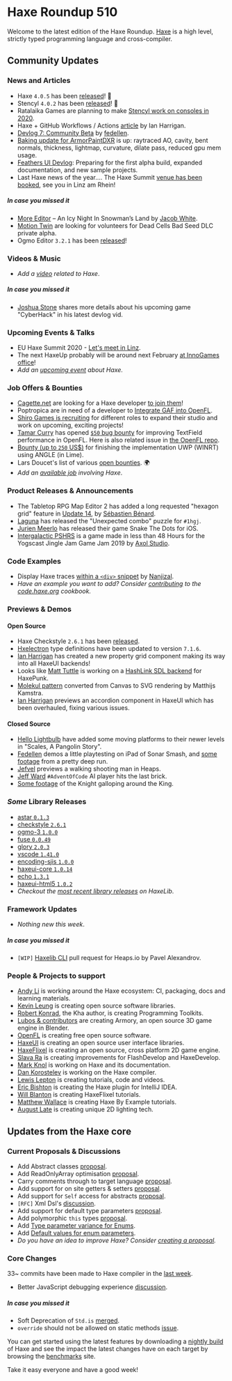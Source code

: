 [_template]: ../templates/roundup.html
[date]: / "2019-12-19 09:35:00"
[modified]: / "2019-12-19 10:27:00"
[published]: / "2019-12-19 12:00:00"
[description]: / "The latest news covering the Haxe community, featuring upcoming talks, the latest HaxeLib releases, game previews and lots more!"
[contributor]: https://twitter.com/teormech "Alexander Hohlov"

# Haxe Roundup 510

Welcome to the latest edition of the Haxe Roundup. [Haxe](http://haxe.org/?ref=haxe.io) is a high level, strictly typed programming language and cross-compiler.

## Community Updates

### News and Articles

- Haxe `4.0.5` has been [released](https://community.haxe.org/t/haxe-4-0-5-is-released/2182/1)! :star2:
- Stencyl `4.0.2` has been [released](http://community.stencyl.com/index.php/topic,59535.msg311139.html)! :tada:
- Ratalaika Games are planning to make [Stencyl work on consoles in 2020](https://twitter.com/ratalaika/status/1205448185696706560).
- Haxe + GitHub Workflows / Actions [article](https://community.haxe.org/t/haxe-github-workflows-actions/2177) by Ian Harrigan.
- [Devlog 7: Community Beta](https://www.pixelpajamastudios.com/blog/devlog-7-community-beta) by [fedellen](https://twitter.com/fedellen/status/1206674911097491458).
- [Baking update for ArmorPaintDXR](https://twitter.com/luboslenco/status/1206928563389313024) is up: raytraced AO, cavity, bent normals, thickness, lightmap, curvature, dilate pass, reduced gpu mem usage.
- [Feathers UI Devlog](https://www.kickstarter.com/projects/feathersui/feathers-ui-cross-platform-components-for-haxe-and-openfl/posts/2709199): Preparing for the first alpha build, expanded documentation, and new sample projects.
- Last Haxe news of the year.... The Haxe Summit [venue has been booked](https://twitter.com/Fiene_P/status/1207297547473174529), see you in Linz am Rhein!

##### _In case you missed it_

- [More Editor](https://www.jacobwgames.com/blog/2019/12/09/more-editor-an-icy-night-in-snowmans-land/) – An Icy Night In Snowman’s Land by [Jacob White](https://twitter.com/IamJacic/status/1204247876513206274).
- [Motion Twin](https://twitter.com/motiontwin/status/1203111470004875264) are looking for volunteers for Dead Cells Bad Seed DLC private alpha.
- Ogmo Editor `3.2.1` has been [released](https://github.com/Ogmo-Editor-3/OgmoEditor3-CE/releases/tag/3.2.1)!

### Videos & Music

- _Add a [video](https://github.com/skial/haxe.io/labels/video) related to Haxe_.

##### _In case you missed it_

- [Joshua Stone](https://twitter.com/IAmJoshuaStone/status/1203815487001497600) shares more details about his upcoming game "CyberHack" in his latest devlog vid. 

### Upcoming Events & Talks

- EU Haxe Summit 2020 - [Let's meet in Linz](https://community.haxe.org/t/eu-haxe-summit-2020-lets-meet-in-linz/2114).
- The next HaxeUp probably will be around next February [at InnoGames office](https://twitter.com/Fiene_P/status/1189566067162648577)!
- _Add an [upcoming event](https://github.com/skial/haxe.io/labels/events) about Haxe._

### Job Offers & Bounties

- [Cagette.net](https://twitter.com/Cagettenet) are looking for a Haxe developer [to join them](https://www.cagette.net/jobs/)!
- Poptropica are in need of a developer to [Integrate GAF into OpenFL](https://community.openfl.org/t/need-developer-to-integrate-gaf-into-openfl/12043).
- [Shiro Games is recruiting](https://twitter.com/ncannasse/status/1166704326485651457) for different roles to expand their studio and work on upcoming, exciting projects!
- [Tamar Curry](https://twitter.com/tamarcurry/status/1157369507691675648) has opened [`$50` bug bounty](https://github.com/streiffus/OpenFLTextPerformance) for improving TextField performance in OpenFL. Here is also related issue in [the OpenFL repo](https://github.com/openfl/openfl/issues/2229).
- [Bounty (up to `250` US$)](https://community.openfl.org/t/bounty-up-to-250-us-for-finishing-the-implementation-uwp-winrt-using-angle-in-lime/11805) for finishing the implementation UWP (WINRT) using ANGLE (in Lime).
- Lars Doucet's list of various [open bounties](https://github.com/larsiusprime/larsBounties/issues). :earth_africa:
- _Add an [available job](https://github.com/skial/haxe.io/labels/jobs) involving Haxe_.

### Product Releases & Announcements

- The Tabletop RPG Map Editor 2 has added a long requested "hexagon grid" feature in [Update 14](https://deepnight.itch.io/tabletop-rpg-map-editor/devlog/114533/update-14), by [Sébastien Bénard](https://twitter.com/deepnightfr).
- [Laguna](https://twitter.com/Laguna_999/status/1205839125993140226) has released the "Unexpected combo" puzzle for `#1hgj`.
- [Jurien Meerlo](https://twitter.com/codescapade/status/1205171525269303297) has released their game Snake The Dots for iOS.
- [Intergalactic PSHRS](https://axolstudio.itch.io/intergalactic-pshrs) is a game made in less than 48 Hours for the Yogscast Jingle Jam Game Jam 2019 by [Axol Studio](https://twitter.com/AxolStudio/status/1206357517183401984).

### Code Examples

- Display Haxe traces [within a `<div>` snippet](https://try.haxe.org/#14fC6) by [Nanjizal](https://twitter.com/Nanjizal_net/status/1203152006883532800).
- _Have an example you want to add? Consider [contributing](https://github.com/HaxeFoundation/code-cookbook#contributing-articles) to the [code.haxe.org](https://code.haxe.org/) cookbook._

### Previews & Demos

#### Open Source

- Haxe Checkstyle `2.6.1` has been [released](https://github.com/HaxeCheckstyle/haxe-checkstyle/releases/tag/v2.6.1).
- [Hxelectron](https://github.com/tong/hxelectron) type definitions have been updated to version `7.1.6`.
- [Ian Harrigan](https://twitter.com/IanHarrigan1982/status/1206651423351595009) has created a new property grid component making its way into all HaxeUI backends!
- Looks like [Matt Tuttle](https://twitter.com/Matt_Tuttle) is working on a [HashLink SDL backend](https://github.com/MattTuttle/HaxePunk/commit/46066f7175c93b54f61370189f549a6971410ac4) for HaxePunk.
- [Molekul pattern](https://twitter.com/MatthijsKamstra/status/1207406488718860293) converted from Canvas to SVG rendering by Matthijs Kamstra.
- [Ian Harrigan](https://twitter.com/IanHarrigan1982/status/1205461032120078337) previews an accordion component in HaxeUI which has been overhauled, fixing various issues.

#### Closed Source

- [Hello Lightbulb](https://twitter.com/hello_lightbulb/status/1207222542915842048) have added some moving platforms to their newer levels in "Scales, A Pangolin Story".
- [Fedellen](https://twitter.com/fedellen/status/1206061126804557824) demos a little playtesting on iPad of Sonar Smash, and [some footage](https://twitter.com/fedellen/status/1207379029768179712) from a pretty deep run.
- [Jefvel](https://twitter.com/jefvel/status/1205869812897009664) previews a walking shooting man in Heaps.
- [Jeff Ward](https://twitter.com/Jeff__Ward/status/1205389625151361025) `#AdventOfCode` AI player hits the last brick.
- [Some footage](https://twitter.com/alexvscoding/status/1205851968801050629) of the Knight galloping around the King.

### _Some_ Library Releases

- [astar `0.1.3`](https://lib.haxe.org/p/astar)
- [checkstyle `2.6.1`](https://lib.haxe.org/p/checkstyle)
- [ogmo-3 `1.0.0`](https://lib.haxe.org/p/ogmo-3)
- [fuse `0.0.49`](https://lib.haxe.org/p/fuse)
- [glory `2.0.3`](https://lib.haxe.org/p/glory)
- [vscode `1.41.0`](https://lib.haxe.org/p/vscode)
- [encoding-sjis `1.0.0`](https://lib.haxe.org/p/encoding-sjis)
- [haxeui-core `1.0.14`](https://lib.haxe.org/p/haxeui-core)
- [echo `1.3.1`](https://lib.haxe.org/p/echo)
- [haxeui-html5 `1.0.2`](https://lib.haxe.org/p/haxeui-html5)
- _Checkout the [most recent library releases](https://lib.haxe.org/recent/) on HaxeLib_.

### Framework Updates

- _Nothing new this week_.

##### _In case you missed it_

- `[WIP]` [Haxelib CLI](https://github.com/HeapsIO/heaps/pull/735) pull request for Heaps.io by Pavel Alexandrov.

### People & Projects to support

- [Andy Li](https://github.com/users/andyli/sponsorship) is working around the Haxe ecosystem: CI, packaging, docs and learning materials.
- [Kevin Leung](https://www.patreon.com/kevinresol) is creating open source software libraries.
- [Robert Konrad](https://www.patreon.com/RobDangerous), the Kha author, is creating Programming Toolkits.
- [Lubos & contributors](https://armory3d.org/fund) are creating Armory, an open source 3D game engine in Blender.
- [OpenFL](https://www.patreon.com/openfl) is creating free open source software.
- [HaxeUI](https://www.patreon.com/haxeui) is creating an open source user interface libraries.
- [HaxeFlixel](https://www.patreon.com/haxeflixel) is creating an open source, cross platform 2D game engine.
- [Slava Ra](https://www.patreon.com/slavara) is creating improvements for FlashDevelop and HaxeDevelop.
- [Mark Knol](https://www.patreon.com/markknol) is working on Haxe and its documentation.
- [Dan Korostelev](https://www.patreon.com/nadako) is working on the Haxe compiler.
- [Lewis Lepton](https://www.patreon.com/lewislepton) is creating tutorials, code and videos.
- [Eric Bishton](https://www.patreon.com/EricBishton) is creating the Haxe plugin for IntelliJ IDEA.
- [Will Blanton](https://www.patreon.com/x01010111) is creating HaxeFlixel tutorials.
- [Matthew Wallace](https://www.patreon.com/haxeexamples) is creating Haxe By Example tutorials.
- [August Late](https://www.patreon.com/augustlate) is creating unique 2D lighting tech.

## Updates from the Haxe core

### Current Proposals & Discussions

- Add Abstract classes [proposal](https://github.com/HaxeFoundation/haxe-evolution/pull/69).
- Add ReadOnlyArray optimisation [proposal](https://github.com/HaxeFoundation/haxe-evolution/pull/68).
- Carry comments through to target language [proposal](https://github.com/HaxeFoundation/haxe-evolution/pull/65).
- Add support for on site getters & setters [proposal](https://github.com/HaxeFoundation/haxe-evolution/pull/63).
- Add support for `Self` access for abstracts [proposal](https://github.com/HaxeFoundation/haxe-evolution/pull/62).
- `[RFC]` Xml Dsl's [discussion](https://github.com/HaxeFoundation/haxe-evolution/issues/60).
- Add support for default type parameters [proposal](https://github.com/HaxeFoundation/haxe-evolution/pull/50).
- Add polymorphic `this` types [proposal](https://github.com/HaxeFoundation/haxe-evolution/pull/36).
- Add [Type parameter variance for Enums](https://github.com/HaxeFoundation/haxe-evolution/pull/28).
- Add [Default values for enum parameters](https://github.com/HaxeFoundation/haxe-evolution/issues/27).
- _Do you have an idea to improve Haxe? Consider [creating a proposal]._

### Core Changes

33~ commits have been made to Haxe compiler in the [last week].

- Better JavaScript debugging experience [discussion](https://github.com/HaxeFoundation/haxe/issues/9035).

##### _In case you missed it_

- Soft Deprecation of `Std.is` [merged](https://github.com/HaxeFoundation/haxe/pull/9016).
- `override` should not be allowed on static methods [issue](https://github.com/HaxeFoundation/haxe/issues/9014).

You can get started using the latest features by downloading a [nightly build] of Haxe and see the impact the latest changes have on each target by browsing the [benchmarks] site.

Take it easy everyone and have a good week!

[benchmarks]: https://benchs.haxe.org/
[nightly build]: http://build.haxe.org
[creating a proposal]: https://github.com/HaxeFoundation/haxe-evolution
[last week]: https://github.com/issues?utf8=%E2%9C%93&q=closed:2019-12-12..2019-12-19+org:haxefoundation+is:closed+
